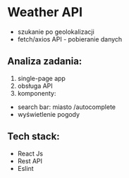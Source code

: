 # Weather API
- szukanie po geolokalizacji
- fetch/axios API - pobieranie danych

## Analiza zadania:
1. single-page app
2. obsługa API
3. komponenty:
- search bar: miasto /autocomplete
- wyświetlenie pogody

## Tech stack:
- React Js
- Rest API
- Eslint